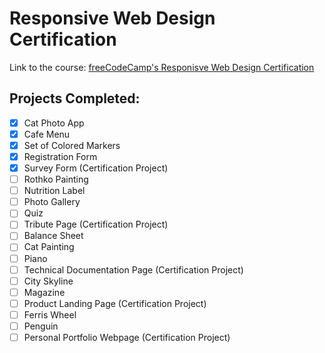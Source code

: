 # Responsive Web Design Certification

Link to the course: [freeCodeCamp's Responisve Web Design Certification](https://www.freecodecamp.org/learn/2022/responsive-web-design/)

## Projects Completed:
- [x] Cat Photo App
- [x] Cafe Menu
- [x] Set of Colored Markers
- [x] Registration Form
- [x] Survey Form (Certification Project)
- [ ] Rothko Painting
- [ ] Nutrition Label
- [ ] Photo Gallery
- [ ] Quiz
- [ ] Tribute Page (Certification Project)
- [ ] Balance Sheet
- [ ] Cat Painting
- [ ] Piano
- [ ] Technical Documentation Page (Certification Project)
- [ ] City Skyline
- [ ] Magazine
- [ ] Product Landing Page (Certification Project)
- [ ] Ferris Wheel
- [ ] Penguin
- [ ] Personal Portfolio Webpage (Certification Project)
